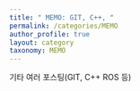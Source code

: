 ```yaml
---
title: " MEMO: GIT, C++, "
permalink: /categories/MEMO
author_profile: true
layout: category
taxonomy: MEMO
---
```

  기타 여러 포스팅(GIT, C++ ROS 등)

